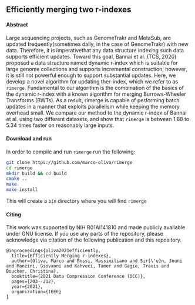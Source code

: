 ## Efficiently merging two r-indexes

#### Abstract
Large sequencing projects, such as GenomeTrakr and MetaSub, are updated frequently(sometimes daily, in the case of GenomeTrakr) with new data.  Therefore, it is imperativethat any data structure indexing such data supports efficient updates.  Toward this goal, Bannai  et  al.   (TCS,  2020)  proposed  a  data  structure  named dynamic r-index  which  is suitable for large genome collections and supports incremental construction; however, it is still not powerful enough to support substantial updates. Here, we develop a novel algorithm for updating ther-index, which we refer to as `rimerge`.  Fundamental to our algorithm is the combination of the basics of the dynamic r-index with a known algorithm for merging Burrows-Wheeler Transforms (BWTs).  As a result, rimerge is capable of performing batch updates in a manner that exploits parallelism while keeping the memory overhead small. We compare our method to the dynamic r-index of Bannai et al.  using two different datasets, and show that `rimerge` is between 1.88 to 5.34 times faster on reasonably large inputs.


#### Download and run

In order to compile and run `rimerge` run the following:

```bash
git clone https://github.com/marco-oliva/rimerge
cd rimerge
mkdir build && cd build
cmake ..
make 
make install
```
This will create a `bin` directory where you will find `rimerge`


#### Citing

This work was supported by NIH R01AI141810 and made publicly available under GNU license.  If you use any parts of the repository, please acknowledge via citation of the following publication and this repository. 

```
@inproceedings{oliva2021efficiently,
  title={Efficiently Merging r-indexes},
  author={Oliva, Marco and Rossi, Massimiliano and Sir{\'e}n, Jouni and Manzini, Giovanni and Kahveci, Tamer and Gagie, Travis and Boucher, Christina},
  booktitle={2021 Data Compression Conference (DCC)},
  pages={203--212},
  year={2021},
  organization={IEEE}
}
```
